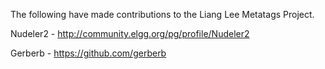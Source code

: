 The following have made contributions to the Liang Lee Metatags Project.

Nudeler2 - http://community.elgg.org/pg/profile/Nudeler2

Gerberb - https://github.com/gerberb
